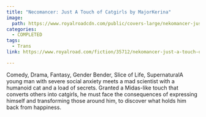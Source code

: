 ```yaml
---
title: "Necomancer: Just A Touch of Catgirls by MajorKerina"
image:
  path: https://www.royalroadcdn.com/public/covers-large/nekomancer-just-a-touch-of-catgirls-aabacndxaw4.jpg
categories:
  - COMPLETED
tags:
  - Trans
link: https://www.royalroad.com/fiction/35712/nekomancer-just-a-touch-of-catgirls

---
```

Comedy, Drama, Fantasy, Gender Bender, Slice of Life, SupernaturalA young man with severe social anxiety meets a mad scientist with a humanoid cat and a load of secrets. Granted a Midas-like touch that converts others into catgirls, he must face the consequences of expressing himself and transforming those around him, to discover what holds him back from happiness.

